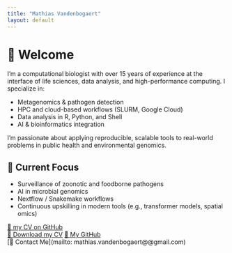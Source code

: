 ```yaml
---
title: "Mathias Vandenbogaert"
layout: default
---
```


# 👋 Welcome

I’m a computational biologist with over 15 years of experience at the interface of life sciences, data analysis, and high-performance computing. I specialize in:

- Metagenomics & pathogen detection
- HPC and cloud-based workflows (SLURM, Google Cloud)
- Data analysis in R, Python, and Shell
- AI & bioinformatics integration

I’m passionate about applying reproducible, scalable tools to real-world problems in public health and environmental genomics.

## 🔬 Current Focus

- Surveillance of zoonotic and foodborne pathogens
- AI in microbial genomics
- Nextflow / Snakemake workflows
- Continuous upskilling in modern tools (e.g., transformer models, spatial omics)

[📄 my CV on GitHub](./cv.md)  
[📄 Download my CV](./MathiasVandenbogaert_CV_2025.pdf)
[🔗 My GitHub](https://github.com/mvdenbog)  
[📧 Contact Me](mailto: mathias.vandenbogaert@@gmail.com)
